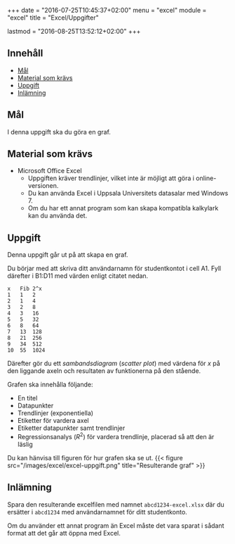 +++
date = "2016-07-25T10:45:37+02:00"
menu = "excel"
module = "excel"
title = "Excel/Uppgifter"

lastmod = "2016-08-25T13:52:12+02:00"
+++

## Innehåll


+ [Mål](#mål)
+ [Material som krävs](#material-som-krävs)
+ [Uppgift](#uppgift)
+ [Inlämning](#inlämning)

## Mål

I denna uppgift ska du göra en graf.

## Material som krävs

+ Microsoft Office Excel
    + Uppgiften kräver trendlinjer, vilket inte är möjligt att göra
        i online-versionen.
    + Du kan använda Excel i Uppsala Universitets datasalar med Windows 7.
    + Om du har ett annat program som kan skapa kompatibla kalkylark kan du
        använda det.



## Uppgift

Denna uppgift går ut på att skapa en graf.

Du börjar med att skriva ditt användarnamn för studentkontot i cell A1.
Fyll därefter i B1:D11 med värden enligt citatet nedan.

``` excel
x	Fib	2^x
1	1	2
2	1	4
3	2	8
4	3	16
5	5	32
6	8	64
7	13	128
8	21	256
9	34	512
10	55	1024
```

Därefter gör du ett *sambandsdiagram* (*scatter plot*) med värdena för $x$ på den liggande axeln och
resultaten av funktionerna på den stående.

Grafen ska innehålla följande:

+ En titel
+ Datapunkter
+ Trendlinjer (exponentiella)
+ Etiketter för vardera axel
+ Etiketter datapunkter samt trendlinjer
+ Regressionsanalys ($R^2$) för vardera trendlinje, placerad så att den är
    läslig

Du kan hänvisa till figuren för hur grafen ska se ut.
{{< figure src="/images/excel/excel-uppgift.png" title="Resulterande graf" >}}


## Inlämning

Spara den resulterande excelfilen med namnet 
`abcd1234-excel.xlsx` där du ersätter i `abcd1234` med användarnamnet för ditt
studentkonto.

Om du använder ett annat program än Excel måste det vara sparat i sådant format
att det går att öppna med Excel.
